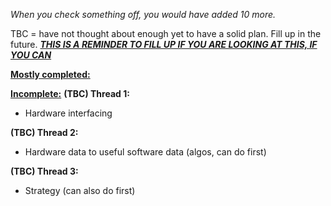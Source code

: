 _When you check something off, you would have added 10 more._

TBC = have not thought about enough yet to have a solid plan. Fill up in the future.
<ins>**_THIS IS A REMINDER TO FILL UP IF YOU ARE LOOKING AT THIS, IF YOU CAN_**</ins>

<ins>**Mostly completed:**</ins>

<ins>**Incomplete:**</ins>
**(TBC) Thread 1:**
- Hardware interfacing

**(TBC) Thread 2:**
- Hardware data to useful software data (algos, can do first)

**(TBC) Thread 3:**
- Strategy (can also do first)